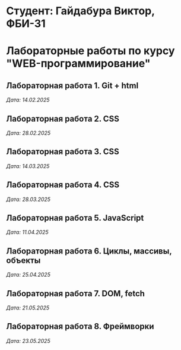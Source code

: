 # Студент: Гайдабура Виктор, ФБИ-31

# Лабораторные работы по курсу "WEB-программирование"

## Лабораторная работа 1. Git + html

*Дата: 14.02.2025*

## Лабораторная работа 2. CSS

*Дата: 28.02.2025*

## Лабораторная работа 3. CSS

*Дата: 14.03.2025*

## Лабораторная работа 4. CSS

*Дата: 28.03.2025*

## Лабораторная работа 5. JavaScript

*Дата: 11.04.2025*

## Лабораторная работа 6. Циклы, массивы, объекты

*Дата: 25.04.2025*

## Лабораторная работа 7. DOM, fetch

*Дата: 21.05.2025*

## Лабораторная работа 8. Фреймворки

*Дата: 23.05.2025*
